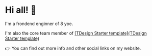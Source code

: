 # Hi all! 👋
I'm a frondend enginner of 8 yoe.

I'm also the core team member of [[TDesign Starter template](TDesign Starter template)](https://github.com/Tencent/tdesign-vue-starter)

👉 You can find out more info and other social links on my website.
